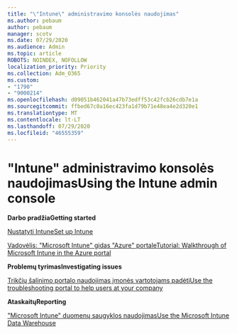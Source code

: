 ```yaml
---
title: "\"Intune\" administravimo konsolės naudojimas"
ms.author: pebaum
author: pebaum
manager: scotv
ms.date: 07/29/2020
ms.audience: Admin
ms.topic: article
ROBOTS: NOINDEX, NOFOLLOW
localization_priority: Priority
ms.collection: Adm_O365
ms.custom:
- "1790"
- "9000214"
ms.openlocfilehash: d09051b462041a47b73edff53c42fcb26cdb7e1a
ms.sourcegitcommit: ffbed67c0a16ec423fa1d79b71e48ea4e2d320e1
ms.translationtype: MT
ms.contentlocale: lt-LT
ms.lasthandoff: 07/29/2020
ms.locfileid: "46555359"
---
```

# <a name="using-the-intune-admin-console"></a><span data-ttu-id="30447-102">"Intune" administravimo konsolės naudojimas</span><span class="sxs-lookup"><span data-stu-id="30447-102">Using the Intune admin console</span></span>

<span data-ttu-id="30447-103">**Darbo pradžia**</span><span class="sxs-lookup"><span data-stu-id="30447-103">**Getting started**</span></span>

[<span data-ttu-id="30447-104">Nustatyti Intune</span><span class="sxs-lookup"><span data-stu-id="30447-104">Set up Intune</span></span>](https://docs.microsoft.com/intune/setup-steps)

[<span data-ttu-id="30447-105">Vadovėlis: "Microsoft Intune" gidas "Azure" portale</span><span class="sxs-lookup"><span data-stu-id="30447-105">Tutorial: Walkthrough of Microsoft Intune in the Azure portal</span></span>](https://docs.microsoft.com/intune/tutorial-walkthrough-intune-portal)

<span data-ttu-id="30447-106">**Problemų tyrimas**</span><span class="sxs-lookup"><span data-stu-id="30447-106">**Investigating issues**</span></span>

[<span data-ttu-id="30447-107">Trikčių šalinimo portalo naudojimas įmonės vartotojams padėti</span><span class="sxs-lookup"><span data-stu-id="30447-107">Use the troubleshooting portal to help users at your company</span></span>](https://docs.microsoft.com/intune/help-desk-operators)

<span data-ttu-id="30447-108">**Ataskaitų**</span><span class="sxs-lookup"><span data-stu-id="30447-108">**Reporting**</span></span>

[<span data-ttu-id="30447-109">"Microsoft Intune" duomenų saugyklos naudojimas</span><span class="sxs-lookup"><span data-stu-id="30447-109">Use the Microsoft Intune Data Warehouse</span></span>](https://docs.microsoft.com/intune/reports-nav-create-intune-reports)